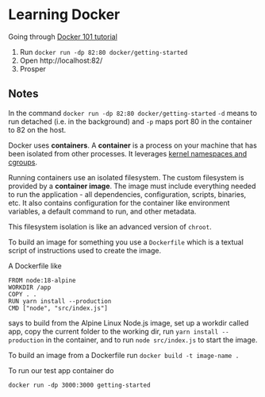 # Learning Docker

Going through [Docker 101 tutorial](https://www.docker.com/101-tutorial/)

1. Run `docker run -dp 82:80 docker/getting-started`
2. Open http://localhost:82/
3. Prosper

## Notes

In the command `docker run -dp 82:80 docker/getting-started` `-d` means to run detached (i.e. in the background) and `-p` maps port 80 in the container to 82 on the host.

Docker uses **containers**. A **container** is a process on your machine that has been isolated from other processes. It leverages [kernel namespaces and cgroups](https://medium.com/@saschagrunert/demystifying-containers-part-i-kernel-space-2c53d6979504).

Running containers use an isolated filesystem. The custom filesystem is provided by a **container image**. The image must include everything needed to run the application - all dependencies, configuration, scripts, binaries, etc. It also contains configuration for the container like environment variables, a default command to run, and other metadata.

This filesystem isolation is like an advanced version of `chroot`.

To build an image for something you use a `Dockerfile` which is a textual script of instructions used to create the image.

A Dockerfile like

```docker
FROM node:18-alpine
WORKDIR /app
COPY . .
RUN yarn install --production
CMD ["node", "src/index.js"]
```

says to build from the Alpine Linux Node.js image, set up a workdir called app, copy the current folder to the working dir, run `yarn install --production` in the container, and to run `node src/index.js` to start the image.

To build an image from a Dockerfile run `docker build -t image-name .`

To run our test app container do

```docker
docker run -dp 3000:3000 getting-started
```

